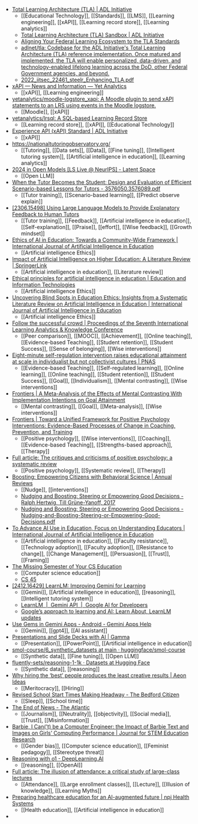 - [Total Learning Architecture (TLA) | ADL Initiative](https://adlnet.gov/projects/tla/)
	- [[Educational Technology]], [[Standards]], [[LMS]], [[Learning engineering]], [[xAPI]], [[Learning record store]], [[Learning analytics]]
	- [Total Learning Architecture (TLA) Sandbox | ADL Initiative](https://adlnet.gov/news/2020/01/20/ADL-Initiative-established-a-TLA-Sandbox-project/)
	- [Aligning Your Federal Learning Ecosystem to the TLA Standards](https://www.td.org/content/atd-blog/aligning-your-federal-learning-ecosystem-to-the-tla-standards)
	- [adlnet/tla: Codebase for the ADL Initiative's Total Learning Architecture (TLA) reference implementation. Once matured and implemented, the TLA will enable personalized, data-driven, and technology-enabled lifelong learning across the DoD, other Federal Government agencies, and beyond.](https://github.com/adlnet/tla)
	- [2022_iitsec_22461_steelr_Enhancing_TLA.pdf](https://www.gifttutoring.org/attachments/download/4745/2022_iitsec_22461_steelr_Enhancing_TLA.pdf)
- [xAPI — News and Information — Yet Analytics](https://www.yetanalytics.com/articles/tag/xAPI)
	- [[xAPI]], [[Learning engineering]]
- [yetanalytics/moodle-logstore_xapi: A Moodle plugin to send xAPI statements to an LRS using events in the Moodle logstore.](https://github.com/yetanalytics/moodle-logstore_xapi)
	- [[Moodle]], [[xAPI]]
- [yetanalytics/lrsql: A SQL-based Learning Record Store](https://github.com/yetanalytics/lrsql)
	- [[Learning record store]], [[xAPI]], [[Educational Technology]]
- [Experience API (xAPI) Standard | ADL Initiative](https://adlnet.gov/projects/xapi/)
	- [[xAPI]]
- https://nationaltutoringobservatory.org/
	- [[Tutoring]], [[Data sets]], [[Data]], [[Fine tuning]], [[Intelligent tutoring system]], [[Artificial intelligence in education]], [[Learning analytics]]
- [2024 in Open Models [LS Live @ NeurIPS] - Latent Space](https://www.latent.space/p/2024-open-models)
	- [[Open LLM]]
- [When the Tutor Becomes the Student: Design and Evaluation of Efficient Scenario-based Lessons for Tutors - 3576050.3576089.pdf](https://dl.acm.org/doi/pdf/10.1145/3576050.3576089)
	- [[Tutor training]], [[Scenario-based learning]], [[Predict observe explain]]
- [[2306.15498] Using Large Language Models to Provide Explanatory Feedback to Human Tutors](https://arxiv.org/abs/2306.15498)
	- [[Tutor training]], [[Feedback]], [[Artificial intelligence in education]], [[Self-explanation]], [[Praise]], [[effort]], [[Wise feedback]], [[Growth mindset]]
- [Ethics of AI in Education: Towards a Community-Wide Framework | International Journal of Artificial Intelligence in Education](https://link.springer.com/article/10.1007/s40593-021-00239-1)
	- [[Artificial intelligence Ethics]]
- [Impact of Artificial Intelligence on Higher Education: A Literature Review | SpringerLink](https://link.springer.com/chapter/10.1007/978-3-031-78155-1_35?fromPaywallRec=false)
	- [[Artificial intelligence in education]], [[Literature review]]
- [Ethical principles for artificial intelligence in education | Education and Information Technologies](https://link.springer.com/article/10.1007/s10639-022-11316-w?fromPaywallRec=false)
	- [[Artificial intelligence Ethics]]
- [Uncovering Blind Spots in Education Ethics: Insights from a Systematic Literature Review on Artificial Intelligence in Education | International Journal of Artificial Intelligence in Education](https://link.springer.com/article/10.1007/s40593-023-00384-9?fromPaywallRec=false)
	- [[Artificial intelligence Ethics]]
- [Follow the successful crowd | Proceedings of the Seventh International Learning Analytics & Knowledge Conference](https://dl.acm.org/doi/abs/10.1145/3027385.3027411)
	- [[Peer comparison]], [[MOOC]], [[Achievement]], [[Online teaching]], [[Evidence-based Teaching]], [[Student retention]], [[Student Success]], [[Sense of belonging]], [[Wise interventions]]
- [Eight-minute self-regulation intervention raises educational attainment at scale in individualist but not collectivist cultures | PNAS](https://www.pnas.org/doi/abs/10.1073/pnas.1611898114)
	- [[Evidence-based Teaching]], [[Self-regulated learning]], [[Online learning]], [[Online teaching]], [[Student retention]], [[Student Success]], [[Goal]], [[Individualism]], [[Mental contrasting]], [[Wise interventions]]
- [Frontiers | A Meta-Analysis of the Effects of Mental Contrasting With Implementation Intentions on Goal Attainment](https://www.frontiersin.org/journals/psychology/articles/10.3389/fpsyg.2021.565202/full)
	- [[Mental contrasting]], [[Goal]], [[Meta-analysis]], [[Wise interventions]]
- [Frontiers | Toward a Unified Framework for Positive Psychology Interventions: Evidence-Based Processes of Change in Coaching, Prevention, and Training](https://www.frontiersin.org/journals/psychology/articles/10.3389/fpsyg.2021.809362/full)
	- [[Positive psychology]], [[Wise interventions]], [[Coaching]], [[Evidence-based Teaching]], [[Strengths-based approach]], [[Therapy]]
- [Full article: The critiques and criticisms of positive psychology: a systematic review](https://www.tandfonline.com/doi/full/10.1080/17439760.2023.2178956)
	- [[Positive psychology]], [[Systematic review]], [[Therapy]]
- [Boosting: Empowering Citizens with Behavioral Science | Annual Reviews](https://www.annualreviews.org/content/journals/10.1146/annurev-psych-020924-124753)
	- [[Nudge]], [[interventions]]
	- [Nudging and Boosting: Steering or Empowering Good Decisions - Ralph Hertwig, Till Grüne-Yanoff, 2017](https://journals.sagepub.com/doi/10.1177/1745691617702496?url_ver=Z39.88-2003&rfr_id=ori:rid:crossref.org&rfr_dat=cr_pub%20%200pubmed)
	- [Nudging and Boosting: Steering or Empowering Good Decisions - Nudging-and-Boosting-Steering-or-Empowering-Good-Decisions.pdf](https://spsp.org/sites/default/files/Nudging-and-Boosting-Steering-or-Empowering-Good-Decisions.pdf)
- [To Advance AI Use in Education, Focus on Understanding Educators | International Journal of Artificial Intelligence in Education](https://link.springer.com/article/10.1007/s40593-023-00351-4)
	- [[Artificial intelligence in education]], [[Faculty resistance]], [[Technology adoption]], [[Faculty adoption]], [[Resistance to change]], [[Change Management]], [[Persuasion]], [[Trust]], [[Framing]]
- [The Missing Semester of Your CS Education](https://missing.csail.mit.edu/)
	- [[Computer science education]]
	- [CS 45](https://web.stanford.edu/class/cs45/)
- [[2412.16429] LearnLM: Improving Gemini for Learning](https://arxiv.org/abs/2412.16429)
	- [[Gemini]], [[Artificial intelligence in education]], [[reasoning]], [[Intelligent tutoring system]]
	- [LearnLM  |  Gemini API  |  Google AI for Developers](https://ai.google.dev/gemini-api/docs/learnlm)
	- [Google’s approach to learning and AI: Learn About, LearnLM updates](https://blog.google/outreach-initiatives/education/learning-in-the-ai-era/)
- [Use Gems in Gemini Apps - Android - Gemini Apps Help](https://support.google.com/gemini/answer/15146780?hl=en&co=GENIE.Platform%3DAndroid)
	- [[Gemini]], [[gpt4]], [[AI assistant]]
- [Presentations and Slide Decks with AI | Gamma](https://gamma.app/)
	- [[Presentation]], [[PowerPoint]], [[Artificial intelligence in education]]
- [smol-course/6_synthetic_datasets at main · huggingface/smol-course](https://github.com/huggingface/smol-course/tree/main/6_synthetic_datasets)
	- [[Synthetic data]], [[Fine tuning]], [[Open LLM]]
- [fluently-sets/reasoning-1-1k · Datasets at Hugging Face](https://huggingface.co/datasets/fluently-sets/reasoning-1-1k)
	- [[Synthetic data]], [[reasoning]]
- [Why hiring the ‘best’ people produces the least creative results | Aeon Ideas](https://aeon.co/ideas/why-hiring-the-best-people-produces-the-least-creative-results)
	- [[Meritocracy]], [[Hiring]]
- [Revised School Start Times Making Headway - The Bedford Citizen](https://thebedfordcitizen.org/2024/12/revised-school-start-times-making-headway/)
	- [[Sleep]], [[School time]]
- [The End of News - The Atlantic](https://www.theatlantic.com/technology/archive/2024/12/julia-angwin-media-trust/681164/?gift=lmPw6LweIGq69HbGO1-BJyv4h-BVlBpJEIHP8okd_M8)
	- [[Journalism]], [[Neutrality]], [[objectivity]], [[Social media]], [[Trust]], [[Misinformation]]
- [Barbie, I Can(’t) be a Computer Engineer: the Impact of Barbie Text and Images on Girls’ Computing Performance | Journal for STEM Education Research](https://link.springer.com/article/10.1007/s41979-023-00110-z)
	- [[Gender bias]], [[Computer science education]], [[Feminist pedagogy]], [[Stereotype threat]]
- [Reasoning with o1 - DeepLearning.AI](https://www.deeplearning.ai/short-courses/reasoning-with-o1/)
	- [[reasoning]], [[OpenAI]]
- [Full article: The illusion of attendance: a critical study of large-class lectures](https://www.tandfonline.com/doi/full/10.1080/13562517.2024.2441183)
	- [[Attendance]], [[Large enrollment classes]], [[Lecture]], [[Illusion of knowledge]], [[Learning Myths]]
- [Preparing healthcare education for an AI-augmented future | npj Health Systems](https://www.nature.com/articles/s44401-024-00006-z)
	- [[Health education]], [[Artificial intelligence in education]]
-